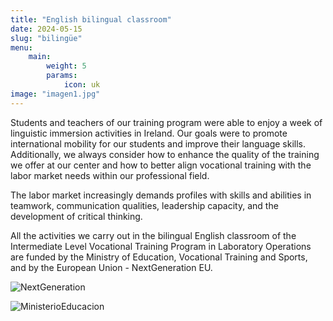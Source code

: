 ```yaml
---
title: "English bilingual classroom"
date: 2024-05-15
slug: "bilingüe"
menu:
    main:
        weight: 5
        params: 
            icon: uk
image: "imagen1.jpg"
---
```


Students and teachers of our training program were able to enjoy a week of linguistic immersion activities in Ireland. Our goals were to promote international mobility for our students and improve their language skills. Additionally, we always consider how to enhance the quality of the training we offer at our center and how to better align vocational training with the labor market needs within our professional field.

The labor market increasingly demands profiles with skills and abilities in teamwork, communication qualities, leadership capacity, and the development of critical thinking.

All the activities we carry out in the bilingual English classroom of the Intermediate Level Vocational Training Program in Laboratory Operations are funded by the Ministry of Education, Vocational Training and Sports, and by the European Union - NextGeneration EU.

![NextGeneration](/img/bilin/logo_next_generation_EU-v3.jpg)

![MinisterioEducacion](/img/bilin/ministerio.png)


